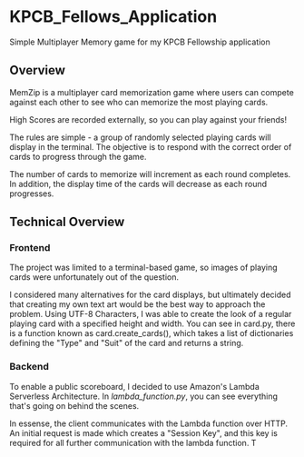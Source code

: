 # KPCB_Fellows_Application
Simple Multiplayer Memory game for my KPCB Fellowship application


## Overview

MemZip is a multiplayer card memorization game where users can compete against each other to see who can memorize the most playing cards.

High Scores are recorded externally, so you can play against your friends!

The rules are simple - a group of randomly selected playing cards
will display in the terminal.  The objective is to respond with the correct order
of cards to progress through the game.

The number of cards to memorize will increment as each round completes.
In addition, the display time of the cards will decrease as each round progresses.


## Technical Overview

### Frontend

The project was limited to a terminal-based game, so images of playing cards were unfortunately out of the question.

I considered many alternatives for the card displays, but ultimately decided that creating my own text art would be the best way to approach the problem.  Using UTF-8 Characters, I was able to create the look of a regular playing card with a specified height and width.  You can see in card.py, there is a function known as card.create_cards(), which takes a list of dictionaries defining the "Type" and "Suit" of the card and returns a string.


### Backend

To enable a public scoreboard, I decided to use Amazon's Lambda Serverless Architecture.  In *lambda_function.py*, you can see everything that's going on behind the scenes.

In essense, the client communicates with the Lambda function over HTTP.  An initial request is made which creates a "Session Key", and this key is required for all further communication with the lambda function.  T
